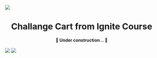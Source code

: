 <img align="center" src="https://repository-images.githubusercontent.com/344824358/0ff8ac80-8026-11eb-8ed1-e8b77764fbcd"/>

<h1 align="center">Challange Cart from Ignite Course</h1>

<h4 align="center">🚀  Under construction... 🚧</h4>

<div display="flex" width="100%">
  <img src="https://img.shields.io/static/v1?label=Desafio&message=Carrinho&color=7159c1&style=for-the-badge&logo=ghost"/>
  <a href="https://www.linkedin.com/in/brunohmagro/" target="_blank">
    <img src="https://img.shields.io/static/v1?label=Meu&message=LinkedIn&color=0f5ab6&style=for-the-badge&logo=linkedin"/>
  </a>
</div>
